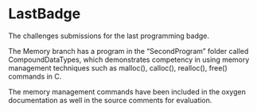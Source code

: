 LastBadge
=========

The challenges submissions for the last programming badge.

The Memory branch has a program in the “SecondProgram” folder called CompoundDataTypes, which demonstrates competency in using memory management techniques such as malloc(), calloc(), realloc(), free() commands in C.

The memory management commands have been included in the oxygen documentation as well in the source comments for evaluation.